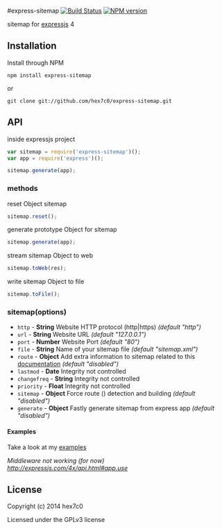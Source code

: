 #express-sitemap [![Build Status](https://travis-ci.org/hex7c0/express-sitemap.svg?branch=master)](https://travis-ci.org/hex7c0/express-sitemap) [![NPM version](https://badge.fury.io/js/express-sitemap.svg)](http://badge.fury.io/js/express-sitemap)

sitemap for [expressjs](http://expressjs.com/) 4

## Installation

Install through NPM

```
npm install express-sitemap
```
or
```
git clone git://github.com/hex7c0/express-sitemap.git
```

## API

inside expressjs project
```js
var sitemap = require('express-sitemap')();
var app = require('express')();

sitemap.generate(app);
```

### methods

reset Object sitemap
```js
sitemap.reset();
```

generate prototype Object for sitemap
```js
sitemap.generate(app);
```

stream sitemap Object to web
```js
sitemap.toWeb(res);
```

write sitemap Object to file
```js
sitemap.toFile();
```

### sitemap(options)

 - `http` - **String** Website HTTP protocol (http|https) *(default "http")*
 - `url` - **String** Website URL *(default "127.0.0.1")*
 - `port` - **Number** Website Port *(default "80")*
 - `file` - **String** Name of your sitemap file *(default "sitemap.xml")*
 - `route` - **Object** Add extra information to sitemap related to this [documentation](http://www.sitemaps.org/protocol.html#xmlTagDefinitions) *(default "disabled")*
  - `lastmod` - **Date** Integrity not controlled
  - `changefreq` - **String** Integrity not controlled
  - `priority` - **Float** Integrity not controlled
 - `sitemap` - **Object** Force route (<loc>) detection and building *(default "disabled")*
 - `generate` - **Object** Fastly generate sitemap from express app *(default "disabled")*

#### Examples

Take a look at my [examples](https://github.com/hex7c0/express-sitemap/tree/master/examples)

_Middleware not working (for now) http://expressjs.com/4x/api.html#app.use_

## License
Copyright (c) 2014 hex7c0

Licensed under the GPLv3 license
